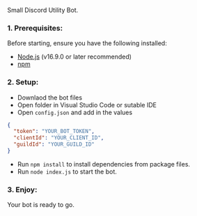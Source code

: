 Small Discord Utility Bot.

### 1. Prerequisites:
Before starting, ensure you have the following installed:
- [Node.js](https://nodejs.org/) (v16.9.0 or later recommended)
- [npm](https://www.npmjs.com/)

### 2. Setup:
- Downlaod the bot files
- Open folder in Visual Studio Code or sutable IDE
- Open `config.json` and add in the values
```json
{
  "token": "YOUR_BOT_TOKEN",
  "clientId": "YOUR_CLIENT_ID",
  "guildId": "YOUR_GUILD_ID"
}
```
- Run `npm install` to install dependencies from package files.
- Run `node index.js` to start the bot.

### 3. Enjoy:
Your bot is ready to go.
